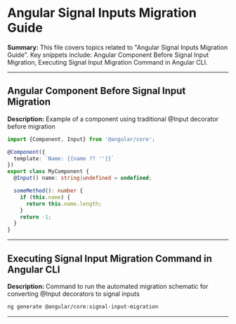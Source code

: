 # Angular Signal Inputs Migration Guide

**Summary:** This file covers topics related to "Angular Signal Inputs Migration Guide". Key snippets include: Angular Component Before Signal Input Migration, Executing Signal Input Migration Command in Angular CLI.

---

## Angular Component Before Signal Input Migration

**Description:** Example of a component using traditional @Input decorator before migration

```typescript
import {Component, Input} from '@angular/core';

@Component({
  template: `Name: {{name ?? ''}}`
})
export class MyComponent {
  @Input() name: string|undefined = undefined;

  someMethod(): number {
    if (this.name) {
      return this.name.length;
    }
    return -1;
  }
}
```

---

## Executing Signal Input Migration Command in Angular CLI

**Description:** Command to run the automated migration schematic for converting @Input decorators to signal inputs

```bash
ng generate @angular/core:signal-input-migration
```

---